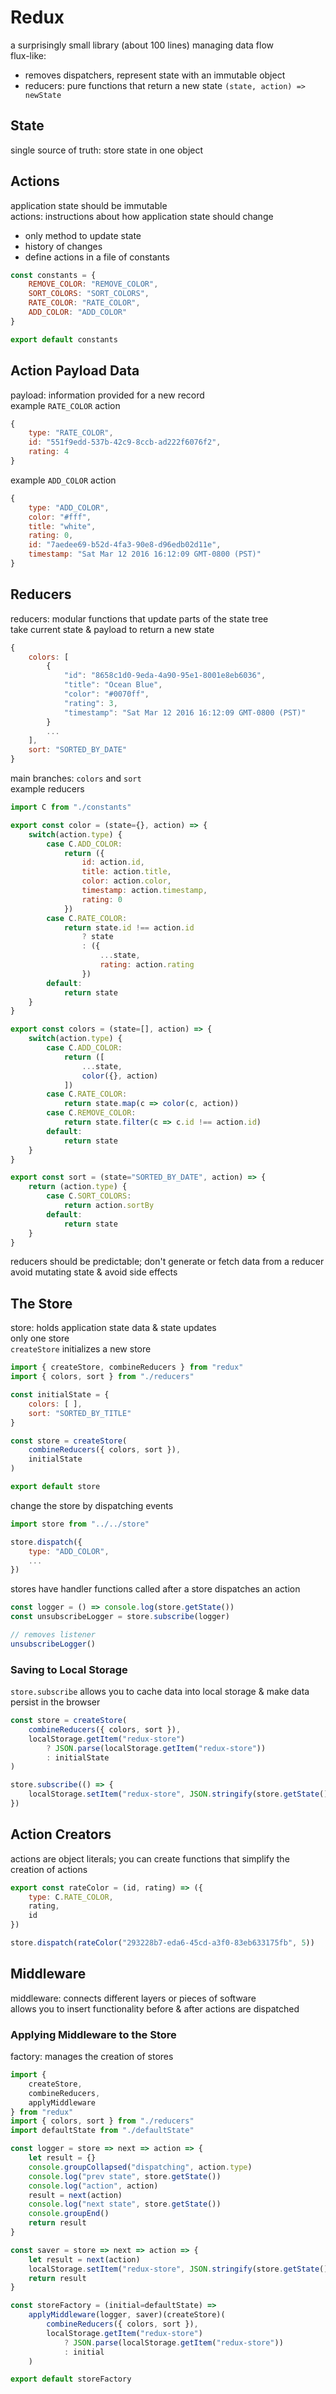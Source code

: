 # Redux
a surprisingly small library (about 100 lines) managing data flow  
flux-like:
- removes dispatchers, represent state with an immutable object  
- reducers: pure functions that return a new state `(state, action) => newState`  

## State
single source of truth: store state in one object  

## Actions
application state should be immutable  
actions: instructions about how application state should change  
- only method to update state  
- history of changes  
- define actions in a file of constants 

```js
const constants = {
    REMOVE_COLOR: "REMOVE_COLOR",
    SORT_COLORS: "SORT_COLORS",
    RATE_COLOR: "RATE_COLOR",
    ADD_COLOR: "ADD_COLOR"
}

export default constants
```

## Action Payload Data
payload: information provided for a new record  
example `RATE_COLOR` action  
```js
{
    type: "RATE_COLOR",
    id: "551f9edd-537b-42c9-8ccb-ad222f6076f2",
    rating: 4
}
```
example `ADD_COLOR` action  
```js
{
    type: "ADD_COLOR",
    color: "#fff",
    title: "white",
    rating: 0,
    id: "7aedee69-b52d-4fa3-90e8-d96edb02d11e",
    timestamp: "Sat Mar 12 2016 16:12:09 GMT-0800 (PST)"
}
```

## Reducers
reducers: modular functions that update parts of the state tree  
take current state & payload to return a new state  
```js
{
    colors: [
        {
            "id": "8658c1d0-9eda-4a90-95e1-8001e8eb6036",
            "title": "Ocean Blue",
            "color": "#0070ff",
            "rating": 3,
            "timestamp": "Sat Mar 12 2016 16:12:09 GMT-0800 (PST)"
        }
        ...
    ],
    sort: "SORTED_BY_DATE"
}
```
main branches: `colors` and `sort`  
example reducers  
```js
import C from "./constants"

export const color = (state={}, action) => {
    switch(action.type) {
        case C.ADD_COLOR: 
            return ({
                id: action.id,
                title: action.title,
                color: action.color,
                timestamp: action.timestamp,
                rating: 0
            })
        case C.RATE_COLOR:
            return state.id !== action.id
                ? state
                : ({
                    ...state,
                    rating: action.rating
                })
        default:
            return state
    }
}

export const colors = (state=[], action) => {
    switch(action.type) {
        case C.ADD_COLOR:
            return ([
                ...state,
                color({}, action)
            ])
        case C.RATE_COLOR:
            return state.map(c => color(c, action))
        case C.REMOVE_COLOR:
            return state.filter(c => c.id !== action.id)
        default:
            return state
    }
}

export const sort = (state="SORTED_BY_DATE", action) => {
    return (action.type) {
        case C.SORT_COLORS:
            return action.sortBy
        default:
            return state
    }
}
```
reducers should be predictable; don't generate or fetch data from a reducer  
avoid mutating state & avoid side effects  

## The Store
store: holds application state data & state updates  
only one store  
`createStore` initializes a new store  
```js
import { createStore, combineReducers } from "redux"
import { colors, sort } from "./reducers"

const initialState = {
    colors: [ ],
    sort: "SORTED_BY_TITLE"
}

const store = createStore(
    combineReducers({ colors, sort }),
    initialState
)

export default store
```
change the store by dispatching events
```js
import store from "../../store"

store.dispatch({
    type: "ADD_COLOR",
    ... 
})
```
stores have handler functions called after a store dispatches an action  
```js
const logger = () => console.log(store.getState())
const unsubscribeLogger = store.subscribe(logger)

// removes listener
unsubscribeLogger()
```

### Saving to Local Storage
`store.subscribe` allows you to cache data into local storage & make data persist in the browser  
```js
const store = createStore(
    combineReducers({ colors, sort }),
    localStorage.getItem("redux-store")
        ? JSON.parse(localStorage.getItem("redux-store"))
        : initialState
)

store.subscribe(() => {
    localStorage.setItem("redux-store", JSON.stringify(store.getState()))
})
```

## Action Creators
actions are object literals; you can create functions that simplify the creation of actions  
```js
export const rateColor = (id, rating) => ({
    type: C.RATE_COLOR,
    rating,
    id
})

store.dispatch(rateColor("293228b7-eda6-45cd-a3f0-83eb633175fb", 5))
```

## Middleware
middleware: connects different layers or pieces of software  
allows you to insert functionality before & after actions are dispatched  

### Applying Middleware to the Store  
factory: manages the creation of stores  
```js
import { 
    createStore, 
    combineReducers, 
    applyMiddleware 
} from "redux"
import { colors, sort } from "./reducers"
import defaultState from "./defaultState"

const logger = store => next => action => {
    let result = {}
    console.groupCollapsed("dispatching", action.type)
    console.log("prev state", store.getState())
    console.log("action", action)
    result = next(action)
    console.log("next state", store.getState())
    console.groupEnd()
    return result
}

const saver = store => next => action => {
    let result = next(action)
    localStorage.setItem("redux-store", JSON.stringify(store.getState()))
    return result
}

const storeFactory = (initial=defaultState) => 
    applyMiddleware(logger, saver)(createStore)(
        combineReducers({ colors, sort }),
        localStorage.getItem("redux-store")
            ? JSON.parse(localStorage.getItem("redux-store"))
            : initial
    )

export default storeFactory
```
